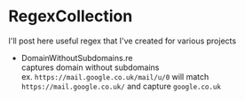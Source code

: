 # RegexCollection
I'll post here useful regex that I've created for various projects

* DomainWithoutSubdomains.re  
  captures domain without subdomains  
  ex. `https://mail.google.co.uk/mail/u/0` will match `https://mail.google.co.uk/` and capture `google.co.uk`
